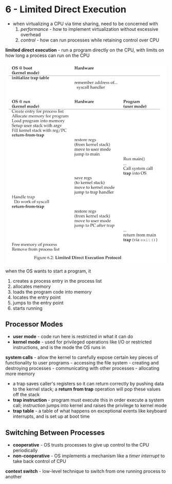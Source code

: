 # 6 - Limited Direct Execution
- when virtualizing a CPU via time sharing, need to be concerned with
    1. _performance_ - how to implement virtualization without excessive overhead
    2. _control_ - how can run processes while retaining control over CPU

**limited direct execution** - run a program directly on the CPU, with limits on how long a process can run on the CPU

![limited direct execution](lde.png)

when the OS wants to start a program, it
1. creates a process entry in the process list
2. allocates memory
3. loads the program code into memory
4. locates the entry point
5. jumps to the entry point
6. starts running

## Processor Modes
- **user mode** - code run here is restricted in what it can do
- **kernel mode** - used for privileged operations like I/O or restricted instructions, and is the mode the OS runs in

**system calls** - allow the kernel to carefully expose certain key pieces of functionality to user programs
    - accessing the file system
    - creating and destroying processes
    - communicating with other processes
    - allocating more memory

- a trap saves caller's registers so it can return correctly by pushing data to the kernel stack; a **return from trap** operation will pop these values off the stack
- **trap instruction** - program must execute this in order execute a system call; instruction jumps into kernel and raises the privilege to kernel mode
- **trap table** - a table of what happens on exceptional events like keyboard interrupts, and is set up at boot time

## Switching Between Processes
- **cooperative** - OS trusts processes to give up control to the CPU periodically
- **non-cooperative** - OS implements a mechanism like a _timer interrupt_ to take back control of CPU

**context switch** - low-level technique to switch from one running process to another